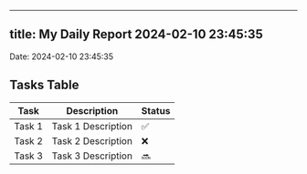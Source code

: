 
---
title: My Daily Report 2024-02-10 23:45:35
---

Date: 2024-02-10 23:45:35

## Tasks Table

| Task | Description | Status |
|------|-------------|--------|
| Task 1 | Task 1 Description | ✅ |
| Task 2 | Task 2 Description | ❌ |
| Task 3 | Task 3 Description | 🔜 |
